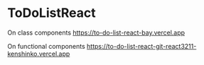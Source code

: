 # ToDoListReact
On class components
https://to-do-list-react-bay.vercel.app

On functional components
https://to-do-list-react-git-react3211-kenshinko.vercel.app
